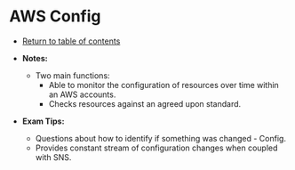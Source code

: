 # AWS Config

* [Return to table of contents](../../../README.md)

* **Notes:**
  * Two main functions:
    * Able to monitor the configuration of resources over time within an AWS accounts.
    * Checks resources against an agreed upon standard.

* **Exam Tips:**
  * Questions about how to identify if something was changed - Config.
  * Provides constant stream of configuration changes when coupled with SNS.
